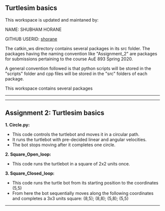 ## Turtlesim basics

This workspace is updated and maintaned by:

NAME: SHUBHAM HORANE

GITHUB USERID: [shorane](https://github.com/shorane)

The catkin_ws directory contains several packages in its src folder. The packages having the naming convention like "Assignment_2" are packages for submissions pertaining to the course AuE 893 Spring 2020.

A general convention followed is that python scripts will be stored in the "scripts" folder and cpp files will be stored in the "src" folders of each package.

This workspace contains several packages
_____________________________________________________
-----------------------------------------------------
Assignment 2: Turtlesim basics
-----------------------------------------------------
**1. Circle.py:**
- This code controls the turtlebot and moves it in a circular path. 
- It runs the turtlebot with pre-decided linear and angular velocities.
- The bot stops moving after it completes one circle.

**2. Square_Open_loop:**
- This code runs the turtlebot in a square of 2x2 units once. 

**3. Square_Closed_loop:**
- This code runs the turtle bot from its starting position to the coordinates (5,5)
- From here the bot sequentially moves along the following coordinates and completes a 3x3 units square:
(8,5); (8,8); (5,8); (5,5)
_____________________________________________________
 
